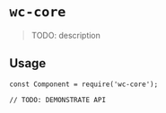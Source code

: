 # `wc-core`

> TODO: description

## Usage

```
const Component = require('wc-core');

// TODO: DEMONSTRATE API
```
